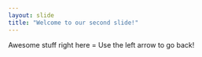 ```yaml
---
layout: slide
title: "Welcome to our second slide!"
---
```

Awesome stuff right here = 
Use the left arrow to go back!
